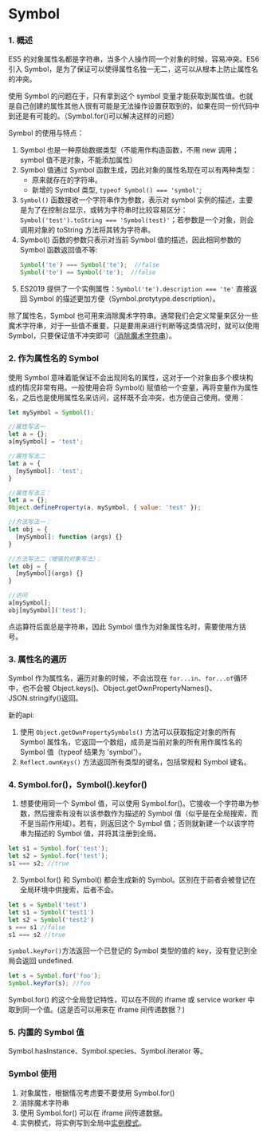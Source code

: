 # Symbol
### 1. 概述
ES5 的对象属性名都是字符串，当多个人操作同一个对象的时候，容易冲突。ES6 引入 Symbol，是为了保证可以使得属性名独一无二，这可以从根本上防止属性名的冲突。

使用 Symbol 的问题在于，只有拿到这个 symbol 变量才能获取到属性值。也就是自己创建的属性其他人很有可能是无法操作设置获取到的，如果在同一份代码中到还是有可能的。（Symbol.for()可以解决这样的问题）

Symbol 的使用与特点：
1. Symbol 也是一种原始数据类型（不能用作构造函数，不用 new 调用；symbol 值不是对象，不能添加属性）
2. Symbol 值通过 Symbol 函数生成，因此对象的属性名现在可以有两种类型：
   - 原来就存在的字符串。
   - 新增的 Symbol 类型, `typeof Symbol() === 'symbol'`;
3. `Symbol()` 函数接收一个字符串作为参数，表示对 symbol 实例的描述，主要是为了在控制台显示，或转为字符串时比较容易区分：`Symbol('test').toString === 'Symbol(test)'`；若参数是一个对象，则会调用对象的 toString 方法将其转为字符串。
4. Symbol() 函数的参数只表示对当前 Symbol 值的描述，因此相同参数的 Symbol 函数返回值不等:
   ```js
   Symbol('te') === Symbol('te');  //false
   Symbol('te') == Symbol('te');  //false

   ```
5. ES2019 提供了一个实例属性：`Symbol('te').description === 'te'` 直接返回 Symbol 的描述更加方便（Symbol.protytype.description）。

除了属性名，Symbol 也可用来消除魔术字符串。通常我们会定义常量来区分一些魔术字符串，对于一些值不重要，只是要用来进行判断等这类情况时，就可以使用 Symbol，只要保证值不冲突即可（[消除魔术字符串](https://es6.ruanyifeng.com/#docs/symbol#%E5%AE%9E%E4%BE%8B%EF%BC%9A%E6%B6%88%E9%99%A4%E9%AD%94%E6%9C%AF%E5%AD%97%E7%AC%A6%E4%B8%B2)）。

### 2. 作为属性名的 Symbol
使用 Symbol 意味着能保证不会出现同名的属性，这对于一个对象由多个模块构成的情况非常有用。一般使用会将 Symbol() 赋值给一个变量，再将变量作为属性名，之后也是使用属性名来访问，这样既不会冲突，也方便自己使用。使用：
```js
let mySymbol = Symbol();

//属性写法一
let a = {};
a[mySymbol] = 'test';

//属性写法二
let a = {
  [mySymbol]: 'test';
}

//属性写法三：
let a = {};
Object.defineProperty(a, mySymbol, { value: 'test' });

//方法写法一：
let obj = {
  [mySymbol]: function (args) {}
}

//方法写法二（增强的对象写法）：
let obj = {
  [mySymbol](args) {}
}

//访问
a[mySymbol];
obj[mySymbol]('test');
```
点运算符后面总是字符串，因此 Symbol 值作为对象属性名时，需要使用方括号。

### 3. 属性名的遍历
Symbol 作为属性名，遍历对象的时候，不会出现在 `for...in`、`for...of`循环中，也不会被 Object.keys()、Object.getOwnPropertyNames()、JSON.stringify()返回。

新的api:
1. 使用 `Object.getOwnPropertySymbols()` 方法可以获取指定对象的所有 Symbol 属性名，它返回一个数组，成员是当前对象的所有用作属性名的 Symbol 值（typeof 结果为 'symbol'）。
2. `Reflect.ownKeys()` 方法返回所有类型的键名，包括常规和 Symbol 键名。

### 4. Symbol.for()，Symbol().keyfor()
1. 想要使用同一个 Symbol 值，可以使用 Symbol.for()。它接收一个字符串为参数，然后搜索有没有以该参数作为描述的 Symbol 值（似乎是在全局搜索，而不是当前作用域）。若有，则返回这个 Symbol 值；否则就新建一个以该字符串为描述的 Symbol 值，并将其注册到全局。
```js
let s1 = Symbol.for('test');
let s2 = Symbol.for('test');
s1 === s2; //true
```
2. Symbol.for() 和 Symbol() 都会生成新的 Symbol。区别在于前者会被登记在全局环境中供搜索，后者不会。
```js
let s = Symbol('test')
let s1 = Symbol('test1')
let s2 = Symbol('test2')
s === s1 //false
s1 === s2 //true
```

`Symbol.keyFor()`方法返回一个已登记的 Symbol 类型的值的 key，没有登记到全局会返回 undefined.
```js
let s = Symbol.for('foo');
Symbol.keyFor(s); //foo
```

Symbol.for() 的这个全局登记特性，可以在不同的 iframe 或 service worker 中取到同一个值。(这是否可以用来在 iframe 间传递数据？)

### 5. 内置的 Symbol 值
Symbol.hasInstance、Symbol.species、Symbol.iterator 等。

### Symbol 使用 
1. 对象属性，根据情况考虑要不要使用 Symbol.for()
2. 消除魔术字符串
3. 使用 Symbol.for() 可以在 iframe 间传递数据。
4. 实例模式，将实例写到全局中[实例模式](https://es6.ruanyifeng.com/#docs/symbol#%E5%AE%9E%E4%BE%8B%EF%BC%9A%E6%A8%A1%E5%9D%97%E7%9A%84-Singleton-%E6%A8%A1%E5%BC%8F)。